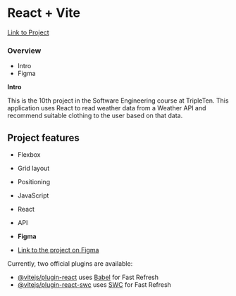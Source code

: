 # React + Vite

[Link to Project](https://maryeande.github.io/se_project_react/)

### Overview

- Intro
- Figma

**Intro**

This is the 10th project in the Software Engineering course at TripleTen.
This application uses React to read weather data from a Weather API and recommend suitable clothing to the user based on that data.

## Project features

- Flexbox
- Grid layout
- Positioning
- JavaScript
- React
- API

- **Figma**

- [Link to the project on Figma](https://www.figma.com/design/F03bTb81Pw8IDPj5Y9rc5i/Sprint-10-%7C-WTWR?node-id=459-703&t=TRyHDdHg6WIbR5iX-0)

Currently, two official plugins are available:

- [@vitejs/plugin-react](https://github.com/vitejs/vite-plugin-react/blob/main/packages/plugin-react/README.md) uses [Babel](https://babeljs.io/) for Fast Refresh
- [@vitejs/plugin-react-swc](https://github.com/vitejs/vite-plugin-react-swc) uses [SWC](https://swc.rs/) for Fast Refresh

